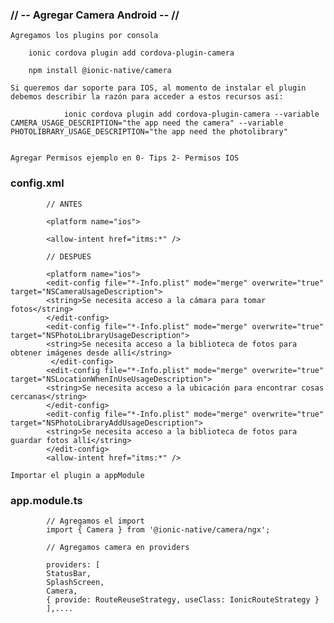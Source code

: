 ### // -- Agregar Camera Android -- //

    Agregamos los plugins por consola

        ionic cordova plugin add cordova-plugin-camera

        npm install @ionic-native/camera

    Si queremos dar soporte para IOS, al momento de instalar el plugin debemos describir la razón para acceder a estos recursos así:

                ionic cordova plugin add cordova-plugin-camera --variable CAMERA_USAGE_DESCRIPTION="the app need the camera" --variable PHOTOLIBRARY_USAGE_DESCRIPTION="the app need the photolibrary"
    

    Agregar Permisos ejemplo en 0- Tips 2- Permisos IOS

### config.xml

            // ANTES

            <platform name="ios">

            <allow-intent href="itms:*" />

            // DESPUES

            <platform name="ios">
            <edit-config file="*-Info.plist" mode="merge" overwrite="true" target="NSCameraUsageDescription">
            <string>Se necesita acceso a la cámara para tomar fotos</string>
            </edit-config>
            <edit-config file="*-Info.plist" mode="merge" overwrite="true"  target="NSPhotoLibraryUsageDescription">
            <string>Se necesita acceso a la biblioteca de fotos para obtener imágenes desde allí</string>
             </edit-config>
            <edit-config file="*-Info.plist" mode="merge" overwrite="true"  target="NSLocationWhenInUseUsageDescription">
            <string>Se necesita acceso a la ubicación para encontrar cosas cercanas</string>
            </edit-config>
            <edit-config file="*-Info.plist" mode="merge" overwrite="true"  target="NSPhotoLibraryAddUsageDescription">
            <string>Se necesita acceso a la biblioteca de fotos para guardar fotos allí</string>
            </edit-config>
            <allow-intent href="itms:*" />

    Importar el plugin a appModule

### app.module.ts

            // Agregamos el import
            import { Camera } from '@ionic-native/camera/ngx';

            // Agregamos camera en providers

            providers: [
            StatusBar,
            SplashScreen,
            Camera,
            { provide: RouteReuseStrategy, useClass: IonicRouteStrategy }
            ],....

